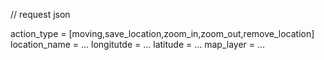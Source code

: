 // request json 

action_type = [moving,save_location,zoom_in,zoom_out,remove_location]
location_name = ...
longitutde = ...
latitude = ...
map_layer = ...